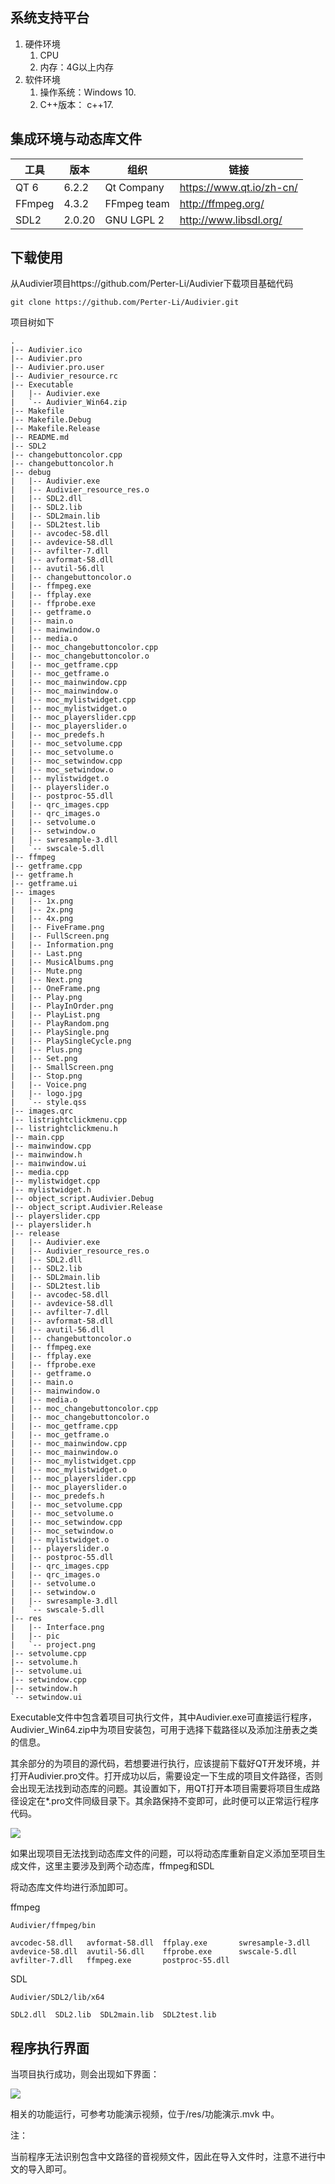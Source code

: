 ## 系统支持平台

1. 硬件环境
   1. CPU
   2. 内存：4G以上内存
2. 软件环境
   1. 操作系统：Windows 10.
   2. C++版本： c++17.



## 集成环境与动态库文件

| 工具   | 版本   | 组织        | 链接                     |
| ------ | ------ | ----------- | ------------------------ |
| QT 6   | 6.2.2  | Qt Company  | https://www.qt.io/zh-cn/ |
| FFmpeg | 4.3.2  | FFmpeg team | http://ffmpeg.org/       |
| SDL2   | 2.0.20 | GNU LGPL 2  | http://www.libsdl.org/   |



## 下载使用



从Audivier项目https://github.com/Perter-Li/Audivier下载项目基础代码

```
git clone https://github.com/Perter-Li/Audivier.git
```



项目树如下

```
.
|-- Audivier.ico
|-- Audivier.pro
|-- Audivier.pro.user
|-- Audivier_resource.rc
|-- Executable
|   |-- Audivier.exe
|   `-- Audivier_Win64.zip
|-- Makefile
|-- Makefile.Debug
|-- Makefile.Release
|-- README.md
|-- SDL2
|-- changebuttoncolor.cpp
|-- changebuttoncolor.h
|-- debug
|   |-- Audivier.exe
|   |-- Audivier_resource_res.o
|   |-- SDL2.dll
|   |-- SDL2.lib
|   |-- SDL2main.lib
|   |-- SDL2test.lib
|   |-- avcodec-58.dll
|   |-- avdevice-58.dll
|   |-- avfilter-7.dll
|   |-- avformat-58.dll
|   |-- avutil-56.dll
|   |-- changebuttoncolor.o
|   |-- ffmpeg.exe
|   |-- ffplay.exe
|   |-- ffprobe.exe
|   |-- getframe.o
|   |-- main.o
|   |-- mainwindow.o
|   |-- media.o
|   |-- moc_changebuttoncolor.cpp
|   |-- moc_changebuttoncolor.o
|   |-- moc_getframe.cpp
|   |-- moc_getframe.o
|   |-- moc_mainwindow.cpp
|   |-- moc_mainwindow.o
|   |-- moc_mylistwidget.cpp
|   |-- moc_mylistwidget.o
|   |-- moc_playerslider.cpp
|   |-- moc_playerslider.o
|   |-- moc_predefs.h
|   |-- moc_setvolume.cpp
|   |-- moc_setvolume.o
|   |-- moc_setwindow.cpp
|   |-- moc_setwindow.o
|   |-- mylistwidget.o
|   |-- playerslider.o
|   |-- postproc-55.dll
|   |-- qrc_images.cpp
|   |-- qrc_images.o
|   |-- setvolume.o
|   |-- setwindow.o
|   |-- swresample-3.dll
|   `-- swscale-5.dll
|-- ffmpeg
|-- getframe.cpp
|-- getframe.h
|-- getframe.ui
|-- images
|   |-- 1x.png
|   |-- 2x.png
|   |-- 4x.png
|   |-- FiveFrame.png
|   |-- FullScreen.png
|   |-- Information.png
|   |-- Last.png
|   |-- MusicAlbums.png
|   |-- Mute.png
|   |-- Next.png
|   |-- OneFrame.png
|   |-- Play.png
|   |-- PlayInOrder.png
|   |-- PlayList.png
|   |-- PlayRandom.png
|   |-- PlaySingle.png
|   |-- PlaySingleCycle.png
|   |-- Plus.png
|   |-- Set.png
|   |-- SmallScreen.png
|   |-- Stop.png
|   |-- Voice.png
|   |-- logo.jpg
|   `-- style.qss
|-- images.qrc
|-- listrightclickmenu.cpp
|-- listrightclickmenu.h
|-- main.cpp
|-- mainwindow.cpp
|-- mainwindow.h
|-- mainwindow.ui
|-- media.cpp
|-- mylistwidget.cpp
|-- mylistwidget.h
|-- object_script.Audivier.Debug
|-- object_script.Audivier.Release
|-- playerslider.cpp
|-- playerslider.h
|-- release
|   |-- Audivier.exe
|   |-- Audivier_resource_res.o
|   |-- SDL2.dll
|   |-- SDL2.lib
|   |-- SDL2main.lib
|   |-- SDL2test.lib
|   |-- avcodec-58.dll
|   |-- avdevice-58.dll
|   |-- avfilter-7.dll
|   |-- avformat-58.dll
|   |-- avutil-56.dll
|   |-- changebuttoncolor.o
|   |-- ffmpeg.exe
|   |-- ffplay.exe
|   |-- ffprobe.exe
|   |-- getframe.o
|   |-- main.o
|   |-- mainwindow.o
|   |-- media.o
|   |-- moc_changebuttoncolor.cpp
|   |-- moc_changebuttoncolor.o
|   |-- moc_getframe.cpp
|   |-- moc_getframe.o
|   |-- moc_mainwindow.cpp
|   |-- moc_mainwindow.o
|   |-- moc_mylistwidget.cpp
|   |-- moc_mylistwidget.o
|   |-- moc_playerslider.cpp
|   |-- moc_playerslider.o
|   |-- moc_predefs.h
|   |-- moc_setvolume.cpp
|   |-- moc_setvolume.o
|   |-- moc_setwindow.cpp
|   |-- moc_setwindow.o
|   |-- mylistwidget.o
|   |-- playerslider.o
|   |-- postproc-55.dll
|   |-- qrc_images.cpp
|   |-- qrc_images.o
|   |-- setvolume.o
|   |-- setwindow.o
|   |-- swresample-3.dll
|   `-- swscale-5.dll
|-- res
|   |-- Interface.png
|   |-- pic
|   `-- project.png
|-- setvolume.cpp
|-- setvolume.h
|-- setvolume.ui
|-- setwindow.cpp
|-- setwindow.h
`-- setwindow.ui

```



Executable文件中包含着项目可执行文件，其中Audivier.exe可直接运行程序，Audivier_Win64.zip中为项目安装包，可用于选择下载路径以及添加注册表之类的信息。





其余部分的为项目的源代码，若想要进行执行，应该提前下载好QT开发环境，并打开Audivier.pro文件。打开成功以后，需要设定一下生成的项目文件路径，否则会出现无法找到动态库的问题。其设置如下，用QT打开本项目需要将项目生成路径设定在*.pro文件同级目录下。其余路保持不变即可，此时便可以正常运行程序代码。

![](/res/pic/project.png)



如果出现项目无法找到动态库文件的问题，可以将动态库重新自定义添加至项目生成文件，这里主要涉及到两个动态库，ffmpeg和SDL

将动态库文件均进行添加即可。



ffmpeg

```
Audivier/ffmpeg/bin

avcodec-58.dll   avformat-58.dll  ffplay.exe       swresample-3.dll
avdevice-58.dll  avutil-56.dll    ffprobe.exe      swscale-5.dll
avfilter-7.dll   ffmpeg.exe       postproc-55.dll

```

SDL

```
Audivier/SDL2/lib/x64

SDL2.dll  SDL2.lib  SDL2main.lib  SDL2test.lib
```



## 程序执行界面

当项目执行成功，则会出现如下界面：

![](res/pic/interface.png)



相关的功能运行，可参考功能演示视频，位于/res/功能演示.mvk 中。



注：

当前程序无法识别包含中文路径的音视频文件，因此在导入文件时，注意不进行中文的导入即可。